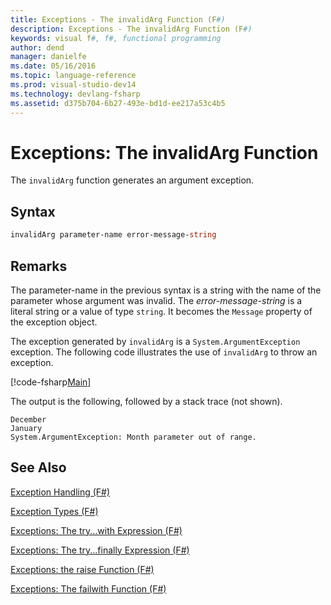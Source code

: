 ```yaml
---
title: Exceptions - The invalidArg Function (F#)
description: Exceptions - The invalidArg Function (F#)
keywords: visual f#, f#, functional programming
author: dend
manager: danielfe
ms.date: 05/16/2016
ms.topic: language-reference
ms.prod: visual-studio-dev14
ms.technology: devlang-fsharp
ms.assetid: d375b704-6b27-493e-bd1d-ee217a53c4b5 
---
```


# Exceptions: The invalidArg Function

The `invalidArg` function generates an argument exception.


## Syntax

```fsharp
invalidArg parameter-name error-message-string
```

## Remarks
The parameter-name in the previous syntax is a string with the name of the parameter whose argument was invalid. The *error-message-string* is a literal string or a value of type `string`. It becomes the `Message` property of the exception object.

The exception generated by `invalidArg` is a `System.ArgumentException` exception. The following code illustrates the use of `invalidArg` to throw an exception.

[!code-fsharp[Main](../../../../samples/snippets/fslangref2/snippet6101.fs)]

The output is the following, followed by a stack trace (not shown).

```
December
January
System.ArgumentException: Month parameter out of range.
```

## See Also
[Exception Handling &#40;F&#35;&#41;](Exception-Handling-%5BFSharp%5D.md)

[Exception Types &#40;F&#35;&#41;](Exception-Types-%5BFSharp%5D.md)

[Exceptions: The try...with Expression &#40;F&#35;&#41;](Exceptions-The-try...with-Expression-%5BFSharp%5D.md)

[Exceptions: The try...finally Expression &#40;F&#35;&#41;](Exceptions-The-try...finally-Expression-%5BFSharp%5D.md)

[Exceptions: the raise Function &#40;F&#35;&#41;](Exceptions-the-raise-Function-%5BFSharp%5D.md)

[Exceptions: The failwith Function &#40;F&#35;&#41;](Exceptions-The-failwith-Function-%5BFSharp%5D.md)